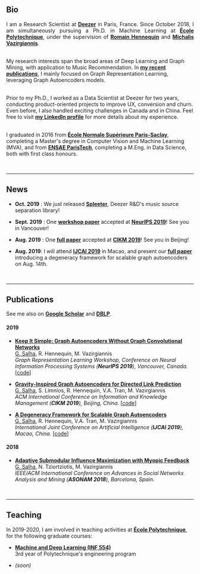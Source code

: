 <html>
<head>
<meta name="description" content="Machine Learning Researcher" />
</head>
</html>

## Bio

<p style="text-align:justify">I am a Research Scientist at <a href="https://www.deezer.com"><b>Deezer</b></a> in Paris, France. Since October 2018, I am simultaneously pursuing a Ph.D. in Machine Learning at <a href="https://www.polytechnique.edu/en"><b>École Polytechnique</b></a>, under the supervision of <a href="https://scholar.google.fr/citations?user=IqPE_AUAAAAJ&hl=fr&authuser=1"><b>Romain Hennequin</b></a> and <a href="https://scholar.google.fr/citations?user=aWGJYcMAAAAJ&hl=fr&authuser=1"><b>Michalis Vazirgiannis</b></a>. <br><br>
  
My research interests span the broad areas of Deep Learning and Graph Mining, with application to Music Recommendation.
In <a href="https://scholar.google.fr/citations?hl=fr&authuser=1&user=BFT8u-oAAAAJ"><b>my recent publications</b></a>, I mainly focused on Graph Representation Learning, leveraging Graph Autoencoders models. <br><br>

Prior to my Ph.D., I worked as a Data Scientist at Deezer for two years, conducting product-oriented projects to improve UX, conversion and churn. Even before, I also handled exciting challenges in Canada and in China. Feel free to visit <a href="https://www.linkedin.com/in/salhaguillaume/"><b>my LinkedIn profile</b></a> for more details about my experience. <br><br>

I graduated in 2016 from <a href="http://math.ens-paris-saclay.fr/version-francaise/formations/master-mva/contenus-/master-mva-cours-2019-2020-161721.kjsp?RH=1242423437162"><b>École Normale Supérieure Paris-Saclay</b></a>, completing a Master's degree in Computer Vision and Machine Learning (MVA), and from <a href="https://www.ensae.fr/en/"><b>ENSAE ParisTech</b></a>, completing a M.Eng. in Data Science, both with first class honours. </p>

<br>

---

## News

- **Oct. 2019** : We just released **[Spleeter](https://github.com/deezer/spleeter)**, Deezer R&D's music source separation library!

- **Sept. 2019** : One **[workshop paper](https://arxiv.org/pdf/1910.00942.pdf)** accepted at **[NeurIPS 2019](https://grlearning.github.io/)**! See you in Vancouver!

- **Aug. 2019** : One **[full paper](https://arxiv.org/pdf/1905.09570.pdf)** accepted at **[CIKM 2019](http://www.cikm2019.net/)**! See you in Beijing!

- **Aug. 2019**: I will attend **[IJCAI 2019](https://ijcai19.org/)** in Macao, and present our **[full paper](https://www.ijcai.org/proceedings/2019/0465.pdf)** introducing a degeneracy framework for scalable graph autoencoders on Aug. 14th.

 
<br>

---

## Publications

See me also on **[Google Scholar](https://scholar.google.fr/citations?hl=fr&authuser=1&user=BFT8u-oAAAAJ)** and **[DBLP](https://dblp.org/pers/hd/s/Salha:Guillaume)**.


#### 2019

- **[Keep It Simple: Graph Autoencoders Without Graph Convolutional Networks](https://arxiv.org/pdf/1910.00942.pdf)**<br> <ins>G. Salha</ins>, R. Hennequin, M. Vazirgiannis <br> _Graph Representation Learning Workshop, Conference on Neural Information Processing Systems (**NeurIPS 2019**), Vancouver, Canada._ [[code](https://github.com/deezer/linear_graph_autoencoders)]

- **[Gravity-Inspired Graph Autoencoders for Directed Link Prediction](https://arxiv.org/pdf/1905.09570.pdf)** <br> <ins>G. Salha</ins>, S. Limnios, R. Hennequin, V.A. Tran, M. Vazirgiannis <br> _ACM International Conference on Information and Knowledge Management (**CIKM 2019**), Beijing, China._ [[code](https://github.com/deezer/gravity_graph_autoencoders)]

- **[A Degeneracy Framework for Scalable Graph Autoencoders](https://www.ijcai.org/proceedings/2019/0465.pdf)** <br> <ins>G. Salha</ins>, R. Hennequin, V.A. Tran, M. Vazirgiannis <br> _International Joint Conference on Artificial Intelligence (**IJCAI 2019**), Macao, China._ [[code](https://github.com/deezer/linear_graph_autoencoders)]

#### 2018

- **[Adaptive Submodular Influence Maximization with Myopic Feedback](https://arxiv.org/pdf/1704.06905.pdf)** <br> <ins>G. Salha</ins>, N. Tziortziotis, M. Vazirgiannis <br> _IEEE/ACM International Conference on Advances in Social Networks Analysis and Mining (**ASONAM 2018**), Barcelona, Spain._

<br>
 
---

## Teaching

In 2019-2020, I am involved in teaching activities at <a href="https://www.polytechnique.edu/en"><b>École Polytechnique</b></a>, for the following graduate courses:

- **[Machine and Deep Learning (INF 554)](https://moodle.polytechnique.fr/course/search.php?search=inf554)** <br> 3rd year of Polytechnique's engineering program 

- _(soon)_
